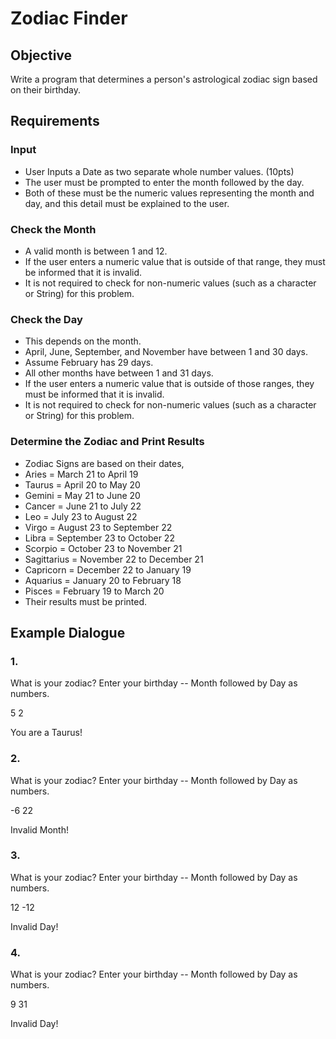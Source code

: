 # Zodiac Finder

## Objective

Write a program that determines a person's astrological zodiac sign based on their birthday.

## Requirements

### Input

- User Inputs a Date as two separate whole number values. (10pts)
- The user must be prompted to enter the month followed by the day.
- Both of these must be the numeric values representing the month and day, and this detail must be explained to the user.

### Check the Month

- A valid month is between 1 and 12.
- If the user enters a numeric value that is outside of that range, they must be informed that it is invalid.
- It is not required to check for non-numeric values (such as a character or String) for this problem.

### Check the Day

- This depends on the month.
- April, June, September, and November have between 1 and 30 days.
- Assume February has 29 days.
- All other months have between 1 and 31 days.
- If the user enters a numeric value that is outside of those ranges, they must be informed that it is invalid.
- It is not required to check for non-numeric values (such as a character or String) for this problem.

### Determine the Zodiac and Print Results

- Zodiac Signs are based on their dates,
- Aries = March 21 to April 19
- Taurus = April 20 to May 20
- Gemini = May 21 to June 20
- Cancer = June 21 to July 22
- Leo = July 23 to August 22
- Virgo = August 23 to September 22
- Libra = September 23 to October 22
- Scorpio = October 23 to November 21
- Sagittarius = November 22 to December 21
- Capricorn = December 22 to January 19
- Aquarius = January 20 to February 18
- Pisces = February 19 to March 20
- Their results must be printed.

## Example Dialogue

### 1.

What is your zodiac?  Enter your birthday -- Month followed by Day as numbers.

5 2

You are a Taurus!

### 2.

What is your zodiac?  Enter your birthday -- Month followed by Day as numbers.

-6 22

Invalid Month!

### 3.

What is your zodiac?  Enter your birthday -- Month followed by Day as numbers.

12 -12

Invalid Day!

### 4.

What is your zodiac?  Enter your birthday -- Month followed by Day as numbers.

9 31

Invalid Day!